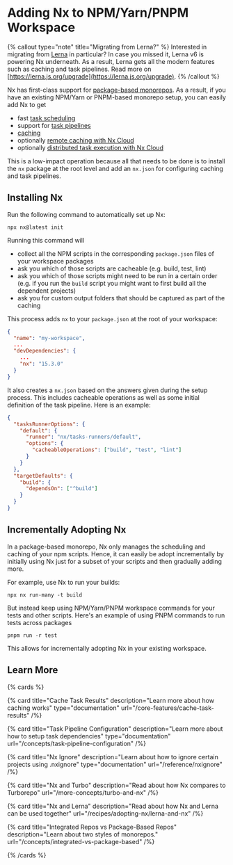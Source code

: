 # Adding Nx to NPM/Yarn/PNPM Workspace

{% callout type="note" title="Migrating from Lerna?" %}
Interested in migrating from [Lerna](https://github.com/lerna/lerna) in particular? In case you missed it, Lerna v6 is powering Nx underneath. As a result, Lerna gets all the modern features such as caching and task pipelines. Read more on [https://lerna.js.org/upgrade](https://lerna.js.org/upgrade).
{% /callout %}

Nx has first-class support for [package-based monorepos](/getting-started/tutorials/package-based-repo-tutorial). As a result, if you have an existing NPM/Yarn or PNPM-based monorepo setup, you can easily add Nx to get

- fast [task scheduling](/core-features/run-tasks)
- support for [task pipelines](/concepts/task-pipeline-configuration)
- [caching](/core-features/cache-task-results)
- optionally [remote caching with Nx Cloud](/core-features/share-your-cache)
- optionally [distributed task execution with Nx Cloud](/core-features/distribute-task-execution)

This is a low-impact operation because all that needs to be done is to install the `nx` package at the root level and add an `nx.json` for configuring caching and task pipelines.

## Installing Nx

Run the following command to automatically set up Nx:

```shell
npx nx@latest init
```

Running this command will

- collect all the NPM scripts in the corresponding `package.json` files of your workspace packages
- ask you which of those scripts are cacheable (e.g. build, test, lint)
- ask you which of those scripts might need to be run in a certain order (e.g. if you run the `build` script you might want to first build all the dependent projects)
- ask you for custom output folders that should be captured as part of the caching

This process adds `nx` to your `package.json` at the root of your workspace:

```json {% fileName="package.json" %}
{
  "name": "my-workspace",
  ...
  "devDependencies": {
    ...
    "nx": "15.3.0"
  }
}
```

It also creates a `nx.json` based on the answers given during the setup process. This includes cacheable operations as well as some initial definition of the task pipeline. Here is an example:

```json {% fileName="nx.json" %}
{
  "tasksRunnerOptions": {
    "default": {
      "runner": "nx/tasks-runners/default",
      "options": {
        "cacheableOperations": ["build", "test", "lint"]
      }
    }
  },
  "targetDefaults": {
    "build": {
      "dependsOn": ["^build"]
    }
  }
}
```

## Incrementally Adopting Nx

In a package-based monorepo, Nx only manages the scheduling and caching of your npm scripts. Hence, it can easily be adopt incrementally by initially using Nx just for a subset of your scripts and then gradually adding more.

For example, use Nx to run your builds:

```shell
npx nx run-many -t build
```

But instead keep using NPM/Yarn/PNPM workspace commands for your tests and other scripts. Here's an example of using PNPM commands to run tests across packages

```shell
pnpm run -r test
```

This allows for incrementally adopting Nx in your existing workspace.

## Learn More

{% cards %}

{% card title="Cache Task Results" description="Learn more about how caching works" type="documentation" url="/core-features/cache-task-results" /%}

{% card title="Task Pipeline Configuration" description="Learn more about how to setup task dependencies" type="documentation" url="/concepts/task-pipeline-configuration" /%}

{% card title="Nx Ignore" description="Learn about how to ignore certain projects using .nxignore" type="documentation" url="/reference/nxignore" /%}

{% card title="Nx and Turbo" description="Read about how Nx compares to Turborepo" url="/more-concepts/turbo-and-nx" /%}

{% card title="Nx and Lerna" description="Read about how Nx and Lerna can be used together" url="/recipes/adopting-nx/lerna-and-nx" /%}

{% card title="Integrated Repos vs Package-Based Repos" description="Learn about two styles of monorepos." url="/concepts/integrated-vs-package-based" /%}

{% /cards %}
